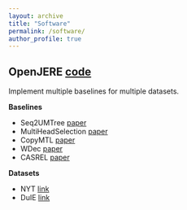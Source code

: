 ```yaml
---
layout: archive
title: "Software"
permalink: /software/
author_profile: true
---
```


<!-- {% if author.googlescholar %}
  You can also find my articles on <u><a href="{{author.googlescholar}}">my Google Scholar profile</a>.</u>
{% endif %}

{% include base_path %}

{% for post in site.publications reversed %}
  {% include archive-single.html %}
{% endfor %} -->

<!-- # Publications -->

## OpenJERE [code](https://github.com/WindChimeRan/OpenJERE)

Implement multiple baselines for multiple datasets.

**Baselines**

- Seq2UMTree [paper](https://arxiv.org/pdf/2009.07503.pdf)
- MultiHeadSelection [paper](https://arxiv.org/pdf/1804.07847.pdf)
- CopyMTL [paper](https://arxiv.org/pdf/1911.10438.pdf)
- WDec [paper](https://arxiv.org/pdf/1911.09886.pdf)
- CASREL [paper](https://arxiv.org/pdf/1909.03227.pdf)

**Datasets**

- NYT [link](https://drive.google.com/open?id=1kAVwR051gjfKn3p6oKc7CzNT9g2Cjy6N)
- DuIE [link](https://ai.baidu.com/broad/introduction?dataset=dureader)
